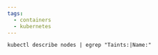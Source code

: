 ```yaml
---
tags:
  - containers
  - kubernetes
---
```

```shell
kubectl describe nodes | egrep "Taints:|Name:"
```

